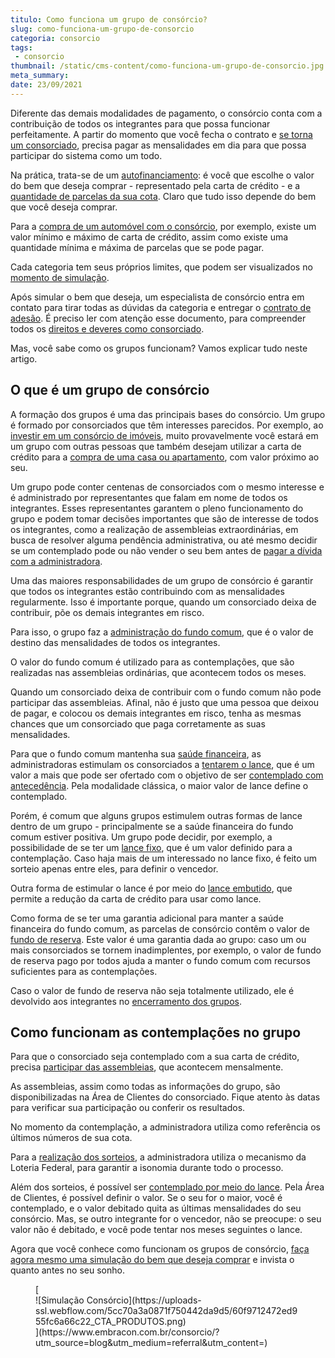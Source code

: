 ```yaml
---
titulo: Como funciona um grupo de consórcio?
slug: como-funciona-um-grupo-de-consorcio
categoria: consorcio
tags:
 - consorcio
thumbnail: /static/cms-content/como-funciona-um-grupo-de-consorcio.jpg
meta_summary: 
date: 23/09/2021
---
```

Diferente das demais modalidades de pagamento, o consórcio conta com a contribuição de todos os integrantes para que possa funcionar perfeitamente. A partir do momento que você fecha o contrato e [se torna um consorciado](https://www.embracon.com.br/conhecaoconsorcio/quem-sao-os-consorciados), precisa pagar as mensalidades em dia para que possa participar do sistema como um todo.

Na prática, trata-se de um [autofinanciamento](https://www.embracon.com.br/blog/autofinanciamento-o-que-e-e-como-um-consorcio-pode-ajuda-lo): é você que escolhe o valor do bem que deseja comprar - representado pela carta de crédito - e a [quantidade de parcelas da sua cota](https://www.embracon.com.br/blog/11-coisas-que-voce-precisa-saber-sobre-a-parcela-do-consorcio). Claro que tudo isso depende do bem que você deseja comprar.

Para a [compra de um automóvel com o consórcio](https://www.embracon.com.br/blog/duvidas-frequentes-consorcio-de-carro), por exemplo, existe um valor mínimo e máximo de carta de crédito, assim como existe uma quantidade mínima e máxima de parcelas que se pode pagar.

Cada categoria tem seus próprios limites, que podem ser visualizados no [momento de simulação](https://www.embracon.com.br/blog/simulacao-de-consorcio).

Após simular o bem que deseja, um especialista de consórcio entra em contato para tirar todas as dúvidas da categoria e entregar o [contrato de adesão](https://www.embracon.com.br/blog/saiba-o-que-avaliar-antes-de-assinar-um-contrato-de-consorcio). É preciso ler com atenção esse documento, para compreender todos os [direitos e deveres como consorciado](https://www.embracon.com.br/blog/tire-todas-as-suas-duvidas-sobre-os-direitos-e-deveres-do-consorciado).

Mas, você sabe como os grupos funcionam? Vamos explicar tudo neste artigo.

O que é um grupo de consórcio 
------------------------------

A formação dos grupos é uma das principais bases do consórcio. Um grupo é formado por consorciados que têm interesses parecidos. Por exemplo, ao [investir em um consórcio de imóveis](https://www.embracon.com.br/blog/guia-completo-consorcio-imobiliario), muito provavelmente você estará em um grupo com outras pessoas que também desejam utilizar a carta de crédito para a [compra de uma casa ou apartamento](https://www.embracon.com.br/blog/casa-ou-apartamento-qual-a-melhor-escolha-para-voce), com valor próximo ao seu.

Um grupo pode conter centenas de consorciados com o mesmo interesse e é administrado por representantes que falam em nome de todos os integrantes. Esses representantes garantem o pleno funcionamento do grupo e podem tomar decisões importantes que são de interesse de todos os integrantes, como a realização de assembleias extraordinárias, em busca de resolver alguma pendência administrativa, ou até mesmo decidir se um contemplado pode ou não vender o seu bem antes de [pagar a dívida com a administradora](https://www.embracon.com.br/blog/como-funciona-a-renegociacao-da-divida-de-consorcio).

Uma das maiores responsabilidades de um grupo de consórcio é garantir que todos os integrantes estão contribuindo com as mensalidades regularmente. Isso é importante porque, quando um consorciado deixa de contribuir, põe os demais integrantes em risco.

Para isso, o grupo faz a [administração do fundo comum](https://www.embracon.com.br/conhecaoconsorcio/o-que-e-o-fundo-de-aquisicao-ou-fundo-comum-do-consorcio), que é o valor de destino das mensalidades de todos os integrantes.

O valor do fundo comum é utilizado para as contemplações, que são realizadas nas assembleias ordinárias, que acontecem todos os meses.

Quando um consorciado deixa de contribuir com o fundo comum não pode participar das assembleias. Afinal, não é justo que uma pessoa que deixou de pagar, e colocou os demais integrantes em risco, tenha as mesmas chances que um consorciado que paga corretamente as suas mensalidades.

Para que o fundo comum mantenha sua [saúde financeira](https://www.embracon.com.br/blog/guia-de-como-manter-sua-saude-financeira-saudavel), as administradoras estimulam os consorciados a [tentarem o lance](https://www.embracon.com.br/blog/saiba-como-definir-o-valor-de-lance-para-ser-contemplado-mais-rapido), que é um valor a mais que pode ser ofertado com o objetivo de ser [contemplado com antecedência](https://www.embracon.com.br/blog/antecipar-um-consorcio-descubra-aqui). Pela modalidade clássica, o maior valor de lance define o contemplado.

Porém, é comum que alguns grupos estimulem outras formas de lance dentro de um grupo - principalmente se a saúde financeira do fundo comum estiver positiva. Um grupo pode decidir, por exemplo, a possibilidade de se ter um [lance fixo](https://www.embracon.com.br/blog/o-que-e-um-lance-fixo-no-consorcio), que é um valor definido para a contemplação. Caso haja mais de um interessado no lance fixo, é feito um sorteio apenas entre eles, para definir o vencedor.

Outra forma de estimular o lance é por meio do [lance embutido](https://www.embracon.com.br/blog/lance-embutido-entenda-o-que-e-como-funciona-e-como-fazer), que permite a redução da carta de crédito para usar como lance.

Como forma de se ter uma garantia adicional para manter a saúde financeira do fundo comum, as parcelas de consórcio contêm o valor de [fundo de reserva](https://www.embracon.com.br/blog/entenda-como-funciona-a-devolucao-do-fundo-de-reserva). Este valor é uma garantia dada ao grupo: caso um ou mais consorciados se tornem inadimplentes, por exemplo, o valor de fundo de reserva pago por todos ajuda a manter o fundo comum com recursos suficientes para as contemplações.

Caso o valor de fundo de reserva não seja totalmente utilizado, ele é devolvido aos integrantes no [encerramento dos grupos](https://www.embracon.com.br/blog/como-funciona-o-encerramento-do-grupo-de-um-consorcio).

Como funcionam as contemplações no grupo 
-----------------------------------------

Para que o consorciado seja contemplado com a sua carta de crédito, precisa [participar das assembleias](https://www.embracon.com.br/blog/assembleia-de-consorcio-como-funciona), que acontecem mensalmente.

As assembleias, assim como todas as informações do grupo, são disponibilizadas na Área de Clientes do consorciado. Fique atento às datas para verificar sua participação ou conferir os resultados.

No momento da contemplação, a administradora utiliza como referência os últimos números de sua cota.

Para a [realização dos sorteios](https://www.embracon.com.br/conhecaoconsorcio/como-sao-realizados-os-sorteios-nas-assembleias), a administradora utiliza o mecanismo da Loteria Federal, para garantir a isonomia durante todo o processo.

Além dos sorteios, é possível ser [contemplado por meio do lance](https://www.embracon.com.br/blog/saiba-como-definir-o-valor-de-lance-para-ser-contemplado-mais-rapido). Pela Área de Clientes, é possível definir o valor. Se o seu for o maior, você é contemplado, e o valor debitado quita as últimas mensalidades do seu consórcio. Mas, se outro integrante for o vencedor, não se preocupe: o seu valor não é debitado, e você pode tentar nos meses seguintes o lance.

Agora que você conhece como funcionam os grupos de consórcio, [faça agora mesmo uma simulação do bem que deseja comprar](https://www.embracon.com.br/) e invista o quanto antes no seu sonho.

<figure class="w-richtext-figure-type-image w-richtext-align-center">[<div>![Simulação Consórcio](https://uploads-ssl.webflow.com/5cc70a3a0871f750442da9d5/60f9712472ed955fc6a66c22_CTA_PRODUTOS.png)</div>](https://www.embracon.com.br/consorcio/?utm_source=blog&utm_medium=referral&utm_content=)</figure>
